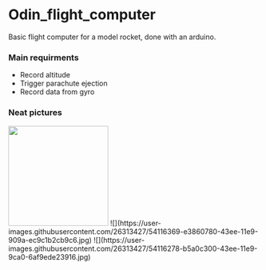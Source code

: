 # Odin_flight_computer
Basic flight computer for a model rocket, done with an arduino.

### Main requirments
- Record altitude
- Trigger parachute ejection
- Record data from gyro

### Neat pictures
<img src="https://user-images.githubusercontent.com/26313427/54116369-e3860780-43ee-11e9-909a-ec9c1b2cb9c6.jpg" width="200" />
![](https://user-images.githubusercontent.com/26313427/54116369-e3860780-43ee-11e9-909a-ec9c1b2cb9c6.jpg)
![](https://user-images.githubusercontent.com/26313427/54116278-b5a0c300-43ee-11e9-9ca0-6af9ede23916.jpg)
